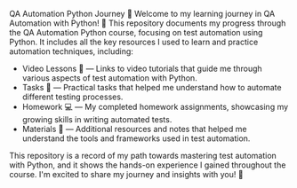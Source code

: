   QA Automation Python Journey 🤖
  Welcome to my learning journey in QA Automation with Python! 🧪
  This repository documents my progress through the QA Automation Python course, focusing on test automation using Python. It includes all the key resources I used to learn and practice automation techniques, including:

  - Video Lessons 🎥 — Links to video tutorials that guide me through various aspects of test automation with Python.
  - Tasks 📝 — Practical tasks that helped me understand how to automate different testing processes.
  - Homework 💻 — My completed homework assignments, showcasing my growing skills in writing automated tests.
  - Materials 📑 — Additional resources and notes that helped me understand the tools and frameworks used in test automation.
    
  This repository is a record of my path towards mastering test automation with Python, and it shows the hands-on experience I gained throughout the course. I'm excited to share my journey and insights with you! 🌟
